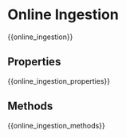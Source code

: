 # Online Ingestion

{{online_ingestion}}

## Properties

{{online_ingestion_properties}}

## Methods

{{online_ingestion_methods}}
